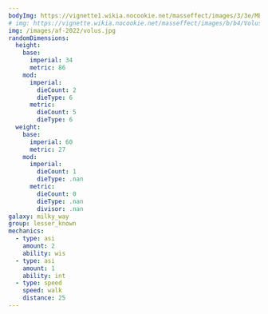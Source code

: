 ```yaml
---
bodyImg: https://vignette1.wikia.nocookie.net/masseffect/images/3/3e/ME3_Volus_Adept.png/revision/latest/scale-to-width-down/500
# img: https://vignette.wikia.nocookie.net/masseffect/images/b/b4/Volus.jpg/revision/latest/scale-to-width-down/640?cb=20121009195731
img: /images/af-2022/volus.jpg
randomDimensions:
  height:
    base:
      imperial: 34
      metric: 86
    mod:
      imperial:
        dieCount: 2
        dieType: 6
      metric:
        dieCount: 5
        dieType: 6
  weight:
    base:
      imperial: 60
      metric: 27
    mod:
      imperial:
        dieCount: 1
        dieType: .nan
      metric:
        dieCount: 0
        dieType: .nan
        divisor: .nan
galaxy: milky_way
group: lesser_known
mechanics:
  - type: asi
    amount: 2
    ability: wis
  - type: asi
    amount: 1
    ability: int
  - type: speed
    speed: walk
    distance: 25
---
```

